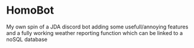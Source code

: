 # HomoBot
My own spin of a JDA discord bot adding some usefull/annoying features and a fully working weather reporting function which can be linked to a noSQL database
